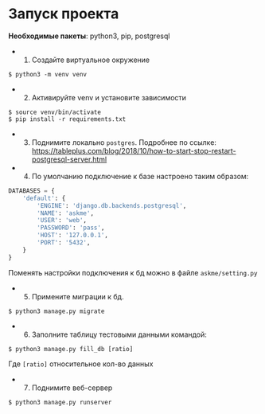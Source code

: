 # Запуск проекта
**Необходимые пакеты**:
python3, pip,  postgresql
- 1. Создайте виртуальное окружение
```shell
$ python3 -m venv venv
```
- 2. Активируйте venv и установите зависимости
```shell
$ source venv/bin/activate
$ pip install -r requirements.txt
```

- 3. Поднимите локально `postgres`. 
Подробнее по ссылке: https://tableplus.com/blog/2018/10/how-to-start-stop-restart-postgresql-server.html

- 4. По умолчанию подключение к базе настроено таким образом:
```python
DATABASES = {
    'default': {
        'ENGINE': 'django.db.backends.postgresql',
        'NAME': 'askme',
        'USER': 'web',
        'PASSWORD': 'pass',
        'HOST': '127.0.0.1',
        'PORT': '5432',
    }
}
```
Поменять настройки подключения к бд можно в файле `askme/setting.py`

- 5. Примените миграции к бд.
```shell
$ python3 manage.py migrate
```

- 6. Заполните таблицу тестовыми данными командой:
```shell
$ python3 manage.py fill_db [ratio] 
```
Где `[ratio]` относительное кол-во данных

- 7. Поднимите веб-сервер
```shell
$ python3 manage.py runserver
```
